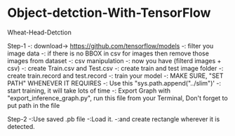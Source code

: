 # Object-detction-With-TensorFlow

Wheat-Head-Detction

Step-1
  -: download-> https://github.com/tensorflow/models
  -: filter you image data 
  -: if there is no BBOX in csv for images then remove those images from dataset
  -: csv manipulation
  -: now you have (filterd images + csv)
  -: create Train.csv and Test.csv
  -: create train and test image folder
  -: create train.record and test.record
  -: train your model
  -: MAKE SURE, "SET PATH" WHENEVER IT REQUIRES
  -: Use this "sys.path.append("../slim")'
  -: start training, it will take lots of time
  -: Export Graph with "export_inference_graph.py",  run this file from your Terminal, Don't forget to put path in the file

Step-2
   -:Use saved .pb file
   -:Load it.
   -:and create rectangle wherever it is detected.
